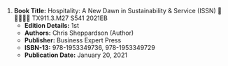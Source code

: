 1. **Book Title:** Hospitality: A New Dawn in Sustainability & Service (ISSN) 🚨🚨🚨🚨🚨 TX911.3.M27 S541 2021EB
   - **Edition Details:** 1st
   - **Authors:** Chris Sheppardson (Author)
   - **Publisher:** Business Expert Press
   - **ISBN-13:** 978-1953349736, 978-1953349729
   - **Publication Date:** January 20, 2021
